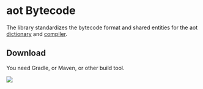 # aot Bytecode

The library standardizes the bytecode format and shared entities for the
aot [dictionary](https://github.com/demidko/aot) and [compiler](https://github.com/demidko/aot-compiler).

## Download

You need Gradle, or Maven, or other build tool.

[![](https://jitpack.io/v/demidko/aot-bytecode.svg)](https://jitpack.io/#demidko/aot-bytecode)








